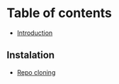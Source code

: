 # Table of contents

* [Introduction](README.md)

## Instalation

* [Repo cloning](instalation/repo-cloning.md)
